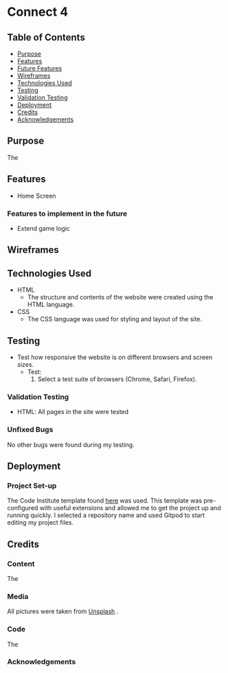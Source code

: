 # Connect 4



## Table of Contents
* [Purpose](#Purpose)
* [Features](#Features)
* [Future Features](#features-to-implement-in-the-future)
* [Wireframes](#wireframes)
* [Technologies Used](#Technologies-Used)
* [Testing](#Testing)
* [Validation Testing](#validation-testing)
* [Deployment](#deployment)
* [Credits](#credits)
* [Acknowledgements](#acknowledgements)

## Purpose

The

## Features

* Home Screen

### Features to implement in the future
* Extend game logic

## Wireframes

## Technologies Used
* HTML 
    * The structure and contents of the website were created using the HTML language.
* CSS 
    * The CSS language was used for styling and layout of the site.


## Testing


* Test how responsive the website is on different browsers and screen sizes.
    * Test:
        1. Select a test suite of browsers (Chrome, Safari, Firefox).

### Validation Testing
* HTML: All pages in the site were tested

### Unfixed Bugs

No other bugs were found during my testing.


## Deployment

### Project Set-up
The Code Institute template found [here](https://github.com/Code-Institute-Org/gitpod-full-template) was used. This template was pre-configured with useful extensions and allowed me to get the project up and running quickly. I selected a repository name and used Gitpod to start editing my project files.


## Credits

### Content

The 

### Media

All pictures were taken from [Unsplash](www.unsplash.com) .

### Code

The 

### Acknowledgements
